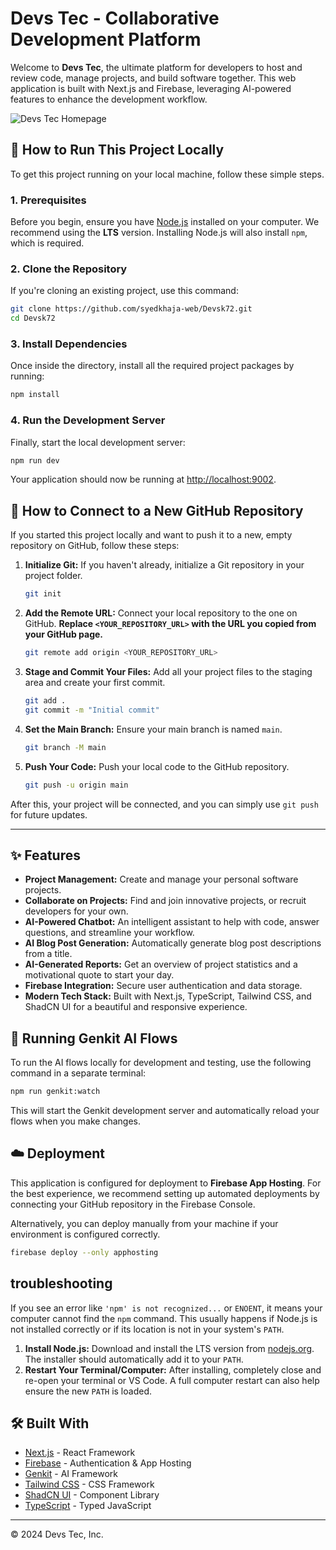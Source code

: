 # Devs Tec - Collaborative Development Platform

Welcome to **Devs Tec**, the ultimate platform for developers to host and review code, manage projects, and build software together. This web application is built with Next.js and Firebase, leveraging AI-powered features to enhance the development workflow.

![Devs Tec Homepage](https://placehold.co/1200x630.png)

## 🚀 How to Run This Project Locally

To get this project running on your local machine, follow these simple steps.

### 1. Prerequisites

Before you begin, ensure you have [Node.js](https://nodejs.org/) installed on your computer. We recommend using the **LTS** version. Installing Node.js will also install `npm`, which is required.

### 2. Clone the Repository

If you're cloning an existing project, use this command:
```bash
git clone https://github.com/syedkhaja-web/Devsk72.git
cd Devsk72
```

### 3. Install Dependencies

Once inside the directory, install all the required project packages by running:
```bash
npm install
```

### 4. Run the Development Server

Finally, start the local development server:
```bash
npm run dev
```

Your application should now be running at [http://localhost:9002](http://localhost:9002).


## 🔗 How to Connect to a New GitHub Repository

If you started this project locally and want to push it to a new, empty repository on GitHub, follow these steps:

1.  **Initialize Git:** If you haven't already, initialize a Git repository in your project folder.
    ```bash
    git init
    ```

2.  **Add the Remote URL:** Connect your local repository to the one on GitHub. **Replace `<YOUR_REPOSITORY_URL>` with the URL you copied from your GitHub page.**
    ```bash
    git remote add origin <YOUR_REPOSITORY_URL>
    ```

3.  **Stage and Commit Your Files:** Add all your project files to the staging area and create your first commit.
    ```bash
    git add .
    git commit -m "Initial commit"
    ```

4.  **Set the Main Branch:** Ensure your main branch is named `main`.
    ```bash
    git branch -M main
    ```

5.  **Push Your Code:** Push your local code to the GitHub repository.
    ```bash
    git push -u origin main
    ```
After this, your project will be connected, and you can simply use `git push` for future updates.

---

## ✨ Features

- **Project Management:** Create and manage your personal software projects.
- **Collaborate on Projects:** Find and join innovative projects, or recruit developers for your own.
- **AI-Powered Chatbot:** An intelligent assistant to help with code, answer questions, and streamline your workflow.
- **AI Blog Post Generation:** Automatically generate blog post descriptions from a title.
- **AI-Generated Reports:** Get an overview of project statistics and a motivational quote to start your day.
- **Firebase Integration:** Secure user authentication and data storage.
- **Modern Tech Stack:** Built with Next.js, TypeScript, Tailwind CSS, and ShadCN UI for a beautiful and responsive experience.

## 🤖 Running Genkit AI Flows

To run the AI flows locally for development and testing, use the following command in a separate terminal:

```bash
npm run genkit:watch
```
This will start the Genkit development server and automatically reload your flows when you make changes.

## ☁️ Deployment

This application is configured for deployment to **Firebase App Hosting**. For the best experience, we recommend setting up automated deployments by connecting your GitHub repository in the Firebase Console.

Alternatively, you can deploy manually from your machine if your environment is configured correctly.

```bash
firebase deploy --only apphosting
```

##  troubleshooting

If you see an error like `'npm' is not recognized...` or `ENOENT`, it means your computer cannot find the `npm` command. This usually happens if Node.js is not installed correctly or if its location is not in your system's `PATH`.

1.  **Install Node.js:** Download and install the LTS version from [nodejs.org](httpss://nodejs.org/). The installer should automatically add it to your `PATH`.
2.  **Restart Your Terminal/Computer:** After installing, completely close and re-open your terminal or VS Code. A full computer restart can also help ensure the new `PATH` is loaded.

## 🛠️ Built With

- [Next.js](https://nextjs.org/) - React Framework
- [Firebase](https://firebase.google.com/) - Authentication & App Hosting
- [Genkit](https://firebase.google.com/docs/genkit) - AI Framework
- [Tailwind CSS](https://tailwindcss.com/) - CSS Framework
- [ShadCN UI](https://ui.shadcn.com/) - Component Library
- [TypeScript](https://www.typescriptlang.org/) - Typed JavaScript

---

&copy; 2024 Devs Tec, Inc.
